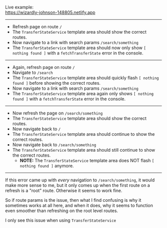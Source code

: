 Live example:  
https://wizardly-johnson-148805.netlify.app

---
- Refresh page on route `/`
- The `TransferStateService` template area should show the correct routes.
- Now navigate to a link with search params `/search/something`
- The `TransferStateService` template area should now only show `[ nothing found ]` with a `fetchTransferState` error in the console.
---
- Again, refresh page on route `/`
- Navigate to `/search`
- The `TransferStateService` template area should quickly flash `[ nothing found ]` before showing the correct routes.
- Now navigate to a link with search params `/search/something`
- The `TransferStateService` template area again only shows `[ nothing found ]` with a `fetchTransferState` error in the console.
---
- Now refresh the page on `/search/something`
- The `TransferStateService` template area should show the correct routes.
- Now navigate back to `/`
- The `TransferStateService` template area should continue to show the correct routes.
- Now navigate back to `/search/something`
- The `TransferStateService` template area should still continue to show the correct routes.
  - **NOTE:**  The `TransferStateService` template area does NOT flash `[ nothing found ]` anymore.
---

If this error came up with _every_ navigation to `/search/something`, it would make more sense to me, but it only comes up when the first route on a refresh is a "root" route. Otherwise it seems to work fine.

So if route params is the issue, then what I find confusing is why it sometimes works at all here, and when it does, why it seems to function even smoother than refreshing on the root level routes.

I only see this issue when using `TransferStateService`